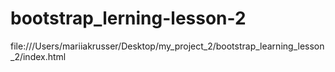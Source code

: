 # bootstrap_lerning-lesson-2
file:///Users/mariiakrusser/Desktop/my_project_2/bootstrap_learning_lesson_2/index.html
